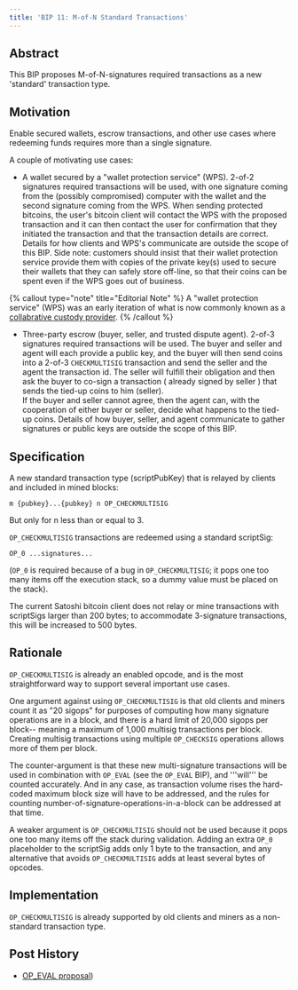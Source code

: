 ```yaml
---
title: 'BIP 11: M-of-N Standard Transactions'
---
```


## Abstract

This BIP proposes M-of-N-signatures required transactions as a new 'standard' transaction type.

## Motivation

Enable secured wallets, escrow transactions, and other use cases where redeeming funds requires more than a single signature.

A couple of motivating use cases:

- A wallet secured by a "wallet protection service" (WPS). 2-of-2 signatures required transactions will be used, with one signature coming from the (possibly compromised) computer with the wallet and the second signature coming from the WPS. When sending protected bitcoins, the user's bitcoin client will contact the WPS with the proposed transaction and it can then contact the user for confirmation that they initiated the transaction and that the transaction details are correct. Details for how clients and WPS's communicate are outside the scope of this BIP. Side note: customers should insist that their wallet protection service provide them with copies of the private key(s) used to secure their wallets that they can safely store off-line, so that their coins can be spent even if the WPS goes out of business.

{% callout type="note" title="Editorial Note" %}
A "wallet protection service" (WPS) was an early iteration of what is now commonly known as a [collabrative custody provider](https://unchained.com/collaborative-custody/#:~:text=Collaborative%20custody%20gives%20bitcoin%20holders,always%20held%20in%20cold%20storage.).
{% /callout %}

- Three-party escrow (buyer, seller, and trusted dispute agent). 2-of-3 signatures required transactions will be used. The buyer and seller and agent will each provide a public key, and the buyer will then send coins into a 2-of-3 `CHECKMULTISIG` transaction and send the seller and the agent the transaction id. The seller will fulfill their obligation and then ask the buyer to co-sign a transaction ( already signed by seller ) that sends the tied-up coins to him (seller).<br />If the buyer and seller cannot agree, then the agent can, with the cooperation of either buyer or seller, decide what happens to the tied-up coins. Details of how buyer, seller, and agent communicate to gather signatures or public keys are outside the scope of this BIP.

## Specification

A new standard transaction type (scriptPubKey) that is relayed by clients and included in mined blocks:

```
m {pubkey}...{pubkey} n OP_CHECKMULTISIG
```

But only for n less than or equal to 3.

`OP_CHECKMULTISIG` transactions are redeemed using a standard scriptSig:

```
OP_0 ...signatures...
```

(`OP_0` is required because of a bug in `OP_CHECKMULTISIG`; it pops one too many items off the execution stack, so a dummy value must be placed on the stack).

The current Satoshi bitcoin client does not relay or mine transactions with scriptSigs larger than 200 bytes; to accommodate 3-signature transactions, this will be increased to 500 bytes.

## Rationale

`OP_CHECKMULTISIG` is already an enabled opcode, and is the most straightforward way to support several important use cases.

One argument against using `OP_CHECKMULTISIG` is that old clients and miners count it as "20 sigops" for purposes of computing how many signature operations are in a block, and there is a hard limit of 20,000 sigops per block-- meaning a maximum of 1,000 multisig transactions per block. Creating multisig transactions using multiple `OP_CHECKSIG` operations allows more of them per block.

The counter-argument is that these new multi-signature transactions will be used in combination with `OP_EVAL` (see the `OP_EVAL` BIP), and '''will''' be counted accurately. And in any case, as transaction volume rises the hard-coded maximum block size will have to be addressed, and the rules for counting number-of-signature-operations-in-a-block can be addressed at that time.

A weaker argument is `OP_CHECKMULTISIG` should not be used because it pops one too many items off the stack during validation. Adding an extra `OP_0` placeholder to the scriptSig adds only 1 byte to the transaction, and any alternative that avoids `OP_CHECKMULTISIG` adds at least several bytes of opcodes.

## Implementation

`OP_CHECKMULTISIG` is already supported by old clients and miners as a non-standard transaction type.

## Post History

- [OP_EVAL proposal](https://bitcointalk.org/index.php?topic=46538))
